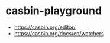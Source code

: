 casbin-playground
=================
- https://casbin.org/editor/
- https://casbin.org/docs/en/watchers